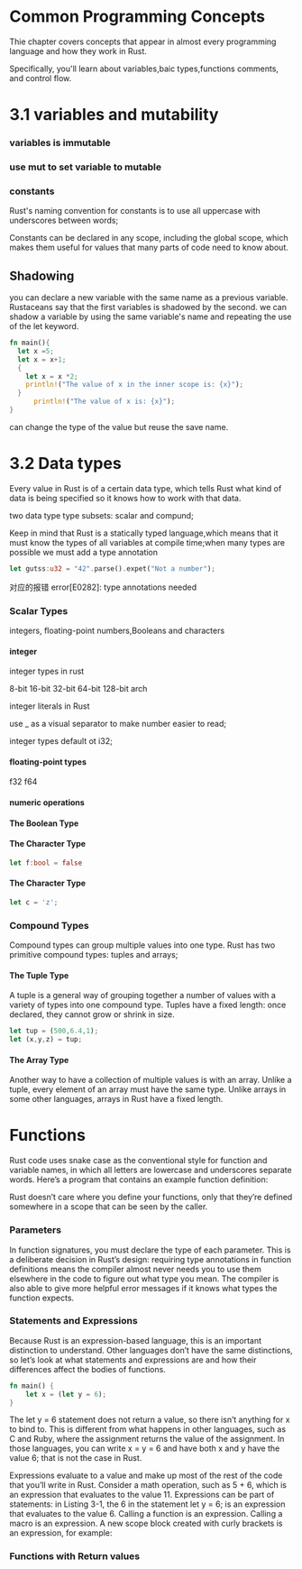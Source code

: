 # Common Programming Concepts

Thie chapter covers concepts that appear in almost every programming language and how they work in Rust.

Specifically, you'll learn about variables,baic types,functions comments, and control flow.

# 3.1 variables and mutability

### variables is immutable

### use mut to set variable to mutable

### constants

Rust's naming convention for constants is to use all uppercase with underscores between words;

Constants can be declared in any scope, including the global scope, which makes them useful for values that many parts of code need to know about.

## Shadowing

you can declare a new variable with the same name as a previous variable. Rustaceans say that the first variables is shadowed by the second.
we can shadow a variable by using the same variable's name and repeating the use of the let keyword.

```rust
fn main(){
  let x =5;
  let x = x+1;
  {
    let x = x *2;
    println!("The value of x in the inner scope is: {x}");
  }
      println!("The value of x is: {x}");
}
```

can change the type of the value but reuse the save name.

# 3.2 Data types

Every value in Rust is of a certain data type, which tells Rust what kind of data is being specified so it knows how to work with that data.

two data type type subsets: scalar and compund;

Keep in mind that Rust is a statically typed language,which means that it must know the types of all variables at compile time;when many types are possible we must add a type annotation

```rust
let gutss:u32 = "42".parse().expet("Not a number");
```

对应的报错
error[E0282]: type annotations needed

### Scalar Types

integers, floating-point numbers,Booleans and characters

#### integer

integer types in rust

8-bit
16-bit
32-bit
64-bit
128-bit
arch

integer literals in Rust

use \_ as a visual separator to make number easier to read;

integer types default ot i32;

#### floating-point types

f32 f64

#### numeric operations

#### The Boolean Type

#### The Character Type

```rust
let f:bool = false
```

#### The Character Type

```rust
let c = 'z';
```

### Compound Types

Compound types can group multiple values into one type. Rust has two primitive compound types: tuples and arrays;

#### The Tuple Type

A tuple is a general way of grouping together a number of values with a variety of types into one compound type. Tuples have a fixed length: once declared, they cannot grow or shrink in size.

```rust
let tup = (500,6.4,1);
let (x,y,z) = tup;
```


#### The Array Type

Another way to have a collection of multiple values is with an array. Unlike a tuple, every element of an array must have the same type. Unlike arrays in some other languages, arrays in Rust have a fixed length.

# Functions

Rust code uses snake case as the conventional style for function and variable names, in which all letters are lowercase and underscores separate words. Here’s a program that contains an example function definition:

Rust doesn’t care where you define your functions, only that they’re defined somewhere in a scope that can be seen by the caller.

### Parameters

In function signatures, you must declare the type of each parameter. This is a deliberate decision in Rust’s design: requiring type annotations in function definitions means the compiler almost never needs you to use them elsewhere in the code to figure out what type you mean. The compiler is also able to give more helpful error messages if it knows what types the function expects.

### Statements and Expressions

Because Rust is an expression-based language, this is an important distinction to understand. Other languages don’t have the same distinctions, so let’s look at what statements and expressions are and how their differences affect the bodies of functions.

``` rust
fn main() {
    let x = (let y = 6);
}
```

The let y = 6 statement does not return a value, so there isn’t anything for x to bind to. This is different from what happens in other languages, such as C and Ruby, where the assignment returns the value of the assignment. In those languages, you can write x = y = 6 and have both x and y have the value 6; that is not the case in Rust.



Expressions evaluate to a value and make up most of the rest of the code that you’ll write in Rust. Consider a math operation, such as 5 + 6, which is an expression that evaluates to the value 11. Expressions can be part of statements: in Listing 3-1, the 6 in the statement let y = 6; is an expression that evaluates to the value 6. Calling a function is an expression. Calling a macro is an expression. A new scope block created with curly brackets is an expression, for example:


### Functions with Return values

